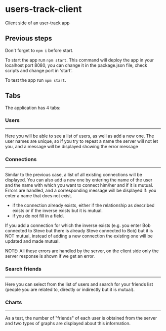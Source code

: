 # users-track-client
Client side of an user-track app

## **Previous steps**
Don't forget to `npm i` before start.

To start the app run `npm start`.
This command will deploy the app in your localhost port 8080, you can change it in the package.json file, check scripts and change port in 'start'.

To test the app run `npm start`.

## **Tabs**

The application has 4 tabs:

### **Users**
***

Here you will be able to see a list of users, as well as add a new one. The user names are unique, so if you try to repeat a name the server will not let you, and a message will be displayed showing the error message

### **Connections**
***

Similar to the previous case, a list of all existing connections will be displayed. You can also add a new one by entering the name of the user and the name with which you want to connect him/her and if it is mutual. Errors are handled, and a corresponding message will be displayed if:
you enter a name that does not exist.
* if the connection already exists, either if the relationship as described exists or if the inverse exists but it is mutual.
* if you do not fill in a field.

If you add a connection for which the inverse exists (e.g. you enter Bob connected to Steve but there is already Steve connected to Bob) but it is NOT mutual, instead of adding a new connection the existing one will be updated and made mutual.

NOTE: All these errors are handled by the server, on the client side only the server response is shown if we get an error.

### **Search friends**
***

Here you can select from the list of users and search for your friends list (people you are related to, directly or indirectly but it is mutual).

### **Charts**
***

As a test, the number of "friends" of each user is obtained from the server and two types of graphs are displayed about this information.
